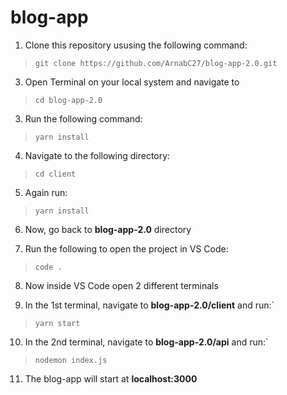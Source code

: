 # blog-app

1.  Clone this repository ususing the following command:

> `git clone https://github.com/ArnabC27/blog-app-2.0.git`

3. Open Terminal on your local system and navigate to 

> `cd blog-app-2.0`

3. Run the following command:

> `yarn install`

4. Navigate to the following directory:

> `cd client`

5. Again run:

> `yarn install`

6. Now, go back to **blog-app-2.0** directory

7. Run the following to open the project in VS Code:

> `code .`

8. Now inside VS Code open 2 different terminals

9. In the 1st terminal, navigate to **blog-app-2.0/client** and run:`

> `yarn start`

10. In the 2nd terminal, navigate to **blog-app-2.0/api** and run:`

> `nodemon index.js`

11. The blog-app will start at **localhost:3000**
